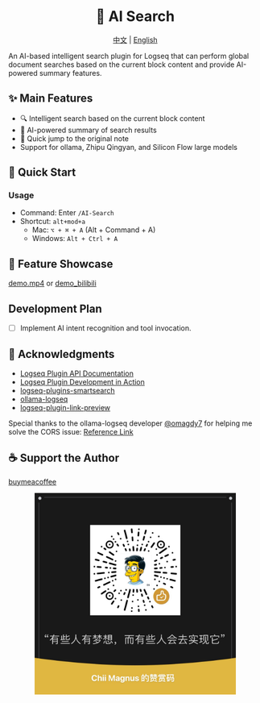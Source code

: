 <h1 align="center">
    🎉 AI Search
</h1>

<div align="center">
    <a href="readme.md">中文</a> | <a href="readme_en.md">English</a>
</div>

An AI-based intelligent search plugin for Logseq that can perform global document searches based on the current block content and provide AI-powered summary features.

## ✨ Main Features
- 🔍 Intelligent search based on the current block content
- 📝 AI-powered summary of search results
- 🔗 Quick jump to the original note
- Support for ollama, Zhipu Qingyan, and Silicon Flow large models

## 🚀 Quick Start

### Usage
- Command: Enter `/AI-Search`
- Shortcut: `alt+mod+a`
  - Mac: `⌥ + ⌘ + A` (Alt + Command + A)
  - Windows: `Alt + Ctrl + A`

## 📸 Feature Showcase
[demo.mp4](https://github.com/chiimagnus/logseq-AIsearch/blob/master/public/demo.mp4)
or
[demo_bilibili](https://www.bilibili.com/video/BV1pC6wYXE93)

## Development Plan
- [ ] Implement AI intent recognition and tool invocation.

## 🙏 Acknowledgments
- [Logseq Plugin API Documentation](https://plugins-doc.logseq.com/)
- [Logseq Plugin Development in Action](https://correctroad.gitbook.io/logseq-plugins-in-action/chapter-1/make-logseq-plugins-support-settings)
- [logseq-plugins-smartsearch](https://github.com/sethyuan/logseq-plugin-smartsearch)
- [ollama-logseq](https://github.com/omagdy7/ollama-logseq)
- [logseq-plugin-link-preview](https://github.com/pengx17/logseq-plugin-link-preview)

Special thanks to the ollama-logseq developer [@omagdy7](https://github.com/omagdy7) for helping me solve the CORS issue: [Reference Link](https://github.com/omagdy7/ollama-logseq/issues/32)

## ☕️ Support the Author
[buymeacoffee](https://github.com/chiimagnus/logseq-AIsearch/blob/master/public/buymeacoffee.jpg)
<div align="center">
  <img src="https://github.com/chiimagnus/logseq-AIsearch/blob/master/public/buymeacoffee.jpg" width="400">
</div>
